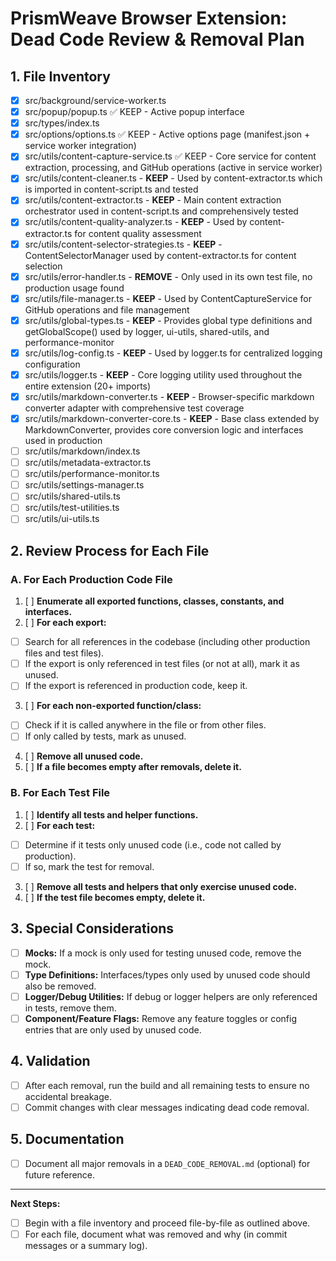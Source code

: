 # PrismWeave Browser Extension: Dead Code Review & Removal Plan

## 1. File Inventory

- [x] src/background/service-worker.ts
- [x] src/popup/popup.ts ✅ KEEP - Active popup interface
- [x] src/types/index.ts
- [x] src/options/options.ts ✅ KEEP - Active options page (manifest.json +
      service worker integration)
- [x] src/utils/content-capture-service.ts ✅ KEEP - Core service for content
      extraction, processing, and GitHub operations (active in service worker)
- [x] src/utils/content-cleaner.ts - **KEEP** - Used by content-extractor.ts
      which is imported in content-script.ts and tested
- [x] src/utils/content-extractor.ts - **KEEP** - Main content extraction
      orchestrator used in content-script.ts and comprehensively tested
- [x] src/utils/content-quality-analyzer.ts - **KEEP** - Used by
      content-extractor.ts for content quality assessment
- [x] src/utils/content-selector-strategies.ts - **KEEP** -
      ContentSelectorManager used by content-extractor.ts for content selection
- [x] src/utils/error-handler.ts - **REMOVE** - Only used in its own test file,
      no production usage found
- [x] src/utils/file-manager.ts - **KEEP** - Used by ContentCaptureService for
      GitHub operations and file management
- [x] src/utils/global-types.ts - **KEEP** - Provides global type definitions
      and getGlobalScope() used by logger, ui-utils, shared-utils, and
      performance-monitor
- [x] src/utils/log-config.ts - **KEEP** - Used by logger.ts for centralized
      logging configuration
- [x] src/utils/logger.ts - **KEEP** - Core logging utility used throughout the
      entire extension (20+ imports)
- [x] src/utils/markdown-converter.ts - **KEEP** - Browser-specific markdown
      converter adapter with comprehensive test coverage
- [x] src/utils/markdown-converter-core.ts - **KEEP** - Base class extended by
      MarkdownConverter, provides core conversion logic and interfaces used in
      production
- [ ] src/utils/markdown/index.ts
- [ ] src/utils/metadata-extractor.ts
- [ ] src/utils/performance-monitor.ts
- [ ] src/utils/settings-manager.ts
- [ ] src/utils/shared-utils.ts
- [ ] src/utils/test-utilities.ts
- [ ] src/utils/ui-utils.ts

## 2. Review Process for Each File

### A. For Each Production Code File

1. [ ] **Enumerate all exported functions, classes, constants, and interfaces.**
2. [ ] **For each export:**

- [ ] Search for all references in the codebase (including other production
      files and test files).
- [ ] If the export is only referenced in test files (or not at all), mark it as
      unused.
- [ ] If the export is referenced in production code, keep it.

3. [ ] **For each non-exported function/class:**

- [ ] Check if it is called anywhere in the file or from other files.
- [ ] If only called by tests, mark as unused.

4. [ ] **Remove all unused code.**
5. [ ] **If a file becomes empty after removals, delete it.**

### B. For Each Test File

1. [ ] **Identify all tests and helper functions.**
2. [ ] **For each test:**

- [ ] Determine if it tests only unused code (i.e., code not called by
      production).
- [ ] If so, mark the test for removal.

3. [ ] **Remove all tests and helpers that only exercise unused code.**
4. [ ] **If the test file becomes empty, delete it.**

## 3. Special Considerations

- [ ] **Mocks:** If a mock is only used for testing unused code, remove the
      mock.
- [ ] **Type Definitions:** Interfaces/types only used by unused code should
      also be removed.
- [ ] **Logger/Debug Utilities:** If debug or logger helpers are only referenced
      in tests, remove them.
- [ ] **Component/Feature Flags:** Remove any feature toggles or config entries
      that are only used by unused code.

## 4. Validation

- [ ] After each removal, run the build and all remaining tests to ensure no
      accidental breakage.
- [ ] Commit changes with clear messages indicating dead code removal.

## 5. Documentation

- [ ] Document all major removals in a `DEAD_CODE_REMOVAL.md` (optional) for
      future reference.

---

**Next Steps:**

- [ ] Begin with a file inventory and proceed file-by-file as outlined above.
- [ ] For each file, document what was removed and why (in commit messages or a
      summary log).
